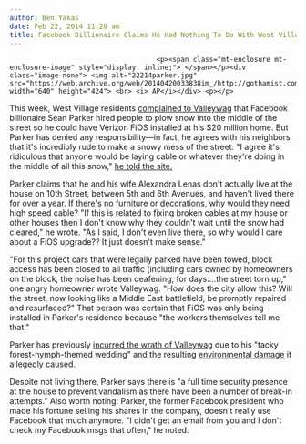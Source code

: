 ```yaml
---
author: Ben Yakas
date: Feb 22, 2014 11:20 am
title: Facebook Billionaire Claims He Had Nothing To Do With West Village Snow Mess
---
```


	
										<p><span class="mt-enclosure mt-enclosure-image" style="display: inline;"> </span></p><div class="image-none"> <img alt="22214parker.jpg" src="https://web.archive.org/web/20140420033838im_/http://gothamist.com/attachments/byakas/22214parker.jpg" width="640" height="424"> <br> <i> AP</i></div> <p></p>

<p>This week, West Village residents <a href="https://web.archive.org/web/20140420033838/http://valleywag.gawker.com/did-sean-parker-mess-up-10th-st-just-to-get-fios-in-hi-1527385658?rev=1392956173">complained to Valleywag</a> that Facebook billionaire Sean Parker hired people to plow snow into the middle of the street so he could have Verizon FiOS installed at his $20 million home.  But Parker has denied any responsibility&#x2014;in fact, he agrees with his neighbors that it&apos;s incredibly rude to make a snowy mess of the street: &quot;I agree it&apos;s ridiculous that anyone would be laying cable or whatever they&apos;re doing in the middle of all this snow,&quot; <a href="https://web.archive.org/web/20140420033838/http://valleywag.gawker.com/sean-parker-i-dont-check-my-facebook-messages-that-o-1528162718/@sarah-hedgecock">he told the site.</a></p>

<p>Parker claims that he and his wife Alexandra Lenas don&apos;t actually live at the house on 10th Street, between 5th and 6th Avenues, and haven&apos;t lived there for over a year. If there&apos;s no furniture or decorations, why would they need high speed cable? &quot;If this is related to fixing broken cables at my house or other houses then I don&apos;t know why they couldn&apos;t wait until the snow had cleared,&quot; he wrote. &quot;As I said, I don&apos;t even live there, so why would I care about a FiOS upgrade?? It just doesn&apos;t make sense.&quot;</p>

<p>&quot;For this project cars that were legally parked have been towed, block access has been closed to all traffic (including cars owned by homeowners on the block, the noise has been deafening, for days&#x2026;.the street torn up,&quot; one angry homeowner wrote Valleywag. &quot;How does the city allow this? Will the street, now looking like a Middle East battlefield, be promptly repaired and resurfaced?&quot; That person was certain that FiOS was only being installed in Parker&apos;s residence because &quot;the workers themselves tell me that.&quot;</p>

<p>Parker has previously <a href="https://web.archive.org/web/20140420033838/http://valleywag.gawker.com/tag/sean-parker">incurred the wrath of Valleywag</a> due to his &quot;tacky forest-nymph-themed wedding&quot; and the resulting <a href="https://web.archive.org/web/20140420033838/http://valleywag.gawker.com/the-full-damage-of-facebook-billionaire-sean-parkers-f-511236497">environmental damage</a> it allegedly caused.</p>

<p>Despite not living there, Parker says there is &quot;a full time security presence at the house to prevent vandalism as there have been a number of break-in attempts.&quot; Also worth noting: Parker, the former Facebook president who made his fortune selling his shares in the company, doesn&apos;t really use Facebook that much anymore. &quot;I didn&apos;t get an email from you and I don&apos;t check my Facebook msgs that often,&quot; he noted. </p>					
										
									
				